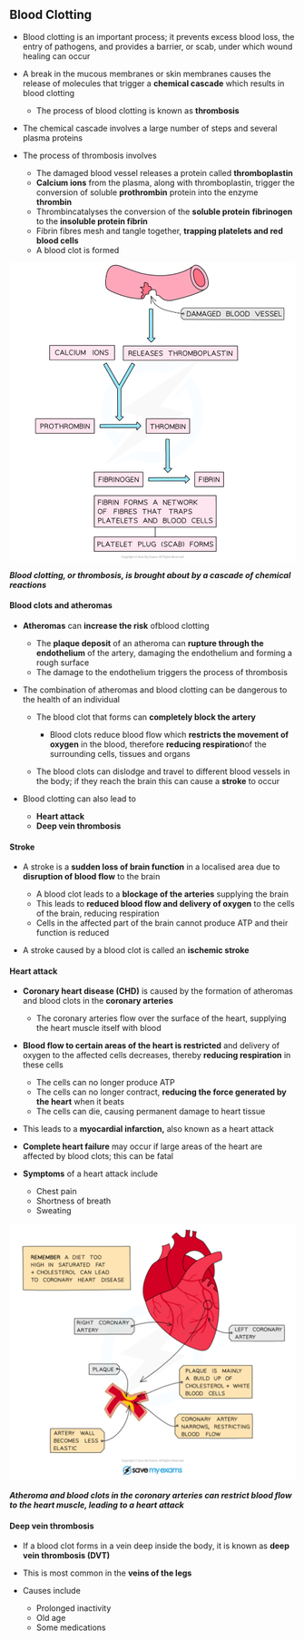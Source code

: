 ## Blood Clotting

* Blood clotting is an important process; it prevents excess blood loss, the entry of pathogens, and provides a barrier, or scab, under which wound healing can occur
* A break in the mucous membranes or skin membranes causes the release of molecules that trigger a **chemical cascade** which results in blood clotting

  + The process of blood clotting is known as **thrombosis**
* The chemical cascade involves a large number of steps and several plasma proteins

* The process of thrombosis involves

  + The damaged blood vessel releases a protein called **thromboplastin**
  + **Calcium ions** from the plasma, along with thromboplastin, trigger the conversion of soluble **prothrombin** protein into the enzyme **thrombin**
  + Thrombincatalyses the conversion of the **soluble protein** **fibrinogen** to the **insoluble protein fibrin**
  + Fibrin fibres mesh and tangle together, **trapping platelets and red blood cells**
  + A blood clot is formed

![blood-clotting](blood-clotting.png)

***Blood clotting, or thrombosis, is brought about by a cascade of chemical reactions***

#### Blood clots and atheromas

* **Atheromas** can **increase the risk** ofblood clotting

  + The **plaque deposit** of an atheroma can **rupture through the endothelium** of the artery, damaging the endothelium and forming a rough surface
  + The damage to the endothelium triggers the process of thrombosis
* The combination of atheromas and blood clotting can be dangerous to the health of an individual

  + The blood clot that forms can **completely block the artery**

    - Blood clots reduce blood flow which **restricts the movement of oxygen** in the blood, therefore **reducing respiration**of the surrounding cells, tissues and organs
  + The blood clots can dislodge and travel to different blood vessels in the body; if they reach the brain this can cause a **stroke** to occur
* Blood clotting can also lead to

  + **Heart attack**
  + **Deep vein thrombosis**

#### Stroke

* A stroke is a **sudden loss of brain function** in a localised area due to **disruption of blood flow** to the brain

  + A blood clot leads to a **blockage of the arteries** supplying the brain
  + This leads to **reduced blood flow and delivery of oxygen** to the cells of the brain, reducing respiration
  + Cells in the affected part of the brain cannot produce ATP and their function is reduced
* A stroke caused by a blood clot is called an **ischemic stroke**

#### Heart attack

* **Coronary heart disease (CHD)** is caused by the formation of atheromas and blood clots in the **coronary arteries**

  + The coronary arteries flow over the surface of the heart, supplying the heart muscle itself with blood
* **Blood flow to certain areas of the heart is restricted** and delivery of oxygen to the affected cells decreases, thereby **reducing respiration** in these cells

  + The cells can no longer produce ATP
  + The cells can no longer contract, **reducing the force generated by the heart** when it beats
  + The cells can die, causing permanent damage to heart tissue
* This leads to a **myocardial infarction,** also known as a heart attack
* **Complete heart failure** may occur if large areas of the heart are affected by blood clots; this can be fatal
* **Symptoms** of a heart attack include

  + Chest pain
  + Shortness of breath
  + Sweating

![Buildup of plaque in the coronary arteries](Buildup-of-plaque-in-the-coronary-arteries.png)

***Atheroma and blood clots in the coronary arteries can restrict blood flow to the heart muscle, leading to a heart attack***

#### Deep vein thrombosis

* If a blood clot forms in a vein deep inside the body, it is known as **deep vein thrombosis (DVT)**
* This is most common in the **veins of the legs**
* Causes include

  + Prolonged inactivity
  + Old age
  + Some medications